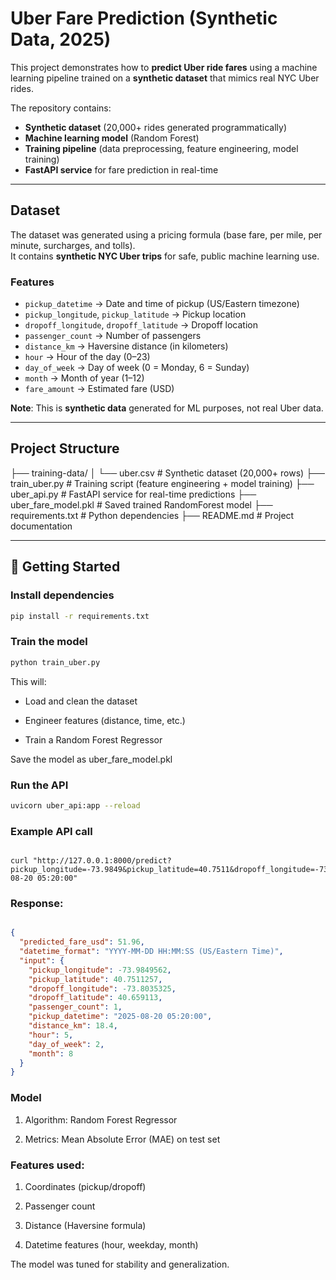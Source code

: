 # Uber Fare Prediction (Synthetic Data, 2025)

This project demonstrates how to **predict Uber ride fares** using a machine learning pipeline trained on a **synthetic dataset** that mimics real NYC Uber rides.  

The repository contains:  
- **Synthetic dataset** (20,000+ rides generated programmatically)  
- **Machine learning model** (Random Forest)  
- **Training pipeline** (data preprocessing, feature engineering, model training)  
- **FastAPI service** for fare prediction in real-time  

---

## Dataset

The dataset was generated using a pricing formula (base fare, per mile, per minute, surcharges, and tolls).  
It contains **synthetic NYC Uber trips** for safe, public machine learning use.

### Features
- `pickup_datetime` → Date and time of pickup (US/Eastern timezone)  
- `pickup_longitude`, `pickup_latitude` → Pickup location  
- `dropoff_longitude`, `dropoff_latitude` → Dropoff location  
- `passenger_count` → Number of passengers  
- `distance_km` → Haversine distance (in kilometers)  
- `hour` → Hour of the day (0–23)  
- `day_of_week` → Day of week (0 = Monday, 6 = Sunday)  
- `month` → Month of year (1–12)  
- `fare_amount` → Estimated fare (USD)  

**Note**: This is **synthetic data** generated for ML purposes, not real Uber data.

---

## Project Structure

├── training-data/
│ └── uber.csv # Synthetic dataset (20,000+ rows)
├── train_uber.py # Training script (feature engineering + model training)
├── uber_api.py # FastAPI service for real-time predictions
├── uber_fare_model.pkl # Saved trained RandomForest model
├── requirements.txt # Python dependencies
├── README.md # Project documentation


---

## 🚀 Getting Started

### Install dependencies
```bash
pip install -r requirements.txt

```
### Train the model
```bash
python train_uber.py
```

This will:

- Load and clean the dataset

- Engineer features (distance, time, etc.)

- Train a Random Forest Regressor

Save the model as uber_fare_model.pkl

### Run the API

```bash
uvicorn uber_api:app --reload
```

### Example API call

```

curl "http://127.0.0.1:8000/predict?pickup_longitude=-73.9849&pickup_latitude=40.7511&dropoff_longitude=-73.8035&dropoff_latitude=40.6591&passenger_count=1&pickup_datetime=2025-08-20 05:20:00"

```


### Response:

```json

{
  "predicted_fare_usd": 51.96,
  "datetime_format": "YYYY-MM-DD HH:MM:SS (US/Eastern Time)",
  "input": {
    "pickup_longitude": -73.9849562,
    "pickup_latitude": 40.7511257,
    "dropoff_longitude": -73.8035325,
    "dropoff_latitude": 40.659113,
    "passenger_count": 1,
    "pickup_datetime": "2025-08-20 05:20:00",
    "distance_km": 18.4,
    "hour": 5,
    "day_of_week": 2,
    "month": 8
  }
}
```

### Model

1. Algorithm: Random Forest Regressor

2. Metrics: Mean Absolute Error (MAE) on test set

### Features used:

1. Coordinates (pickup/dropoff)

2. Passenger count

3. Distance (Haversine formula)

4. Datetime features (hour, weekday, month)

The model was tuned for stability and generalization.